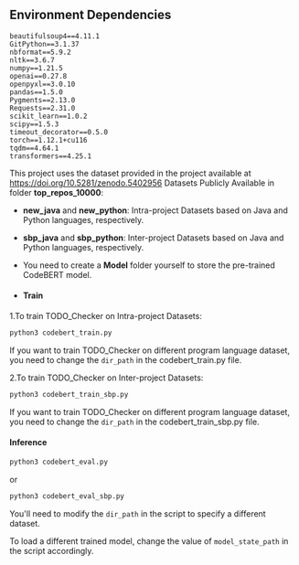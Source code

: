 ## Environment Dependencies
```
beautifulsoup4==4.11.1
GitPython==3.1.37
nbformat==5.9.2
nltk==3.6.7
numpy==1.21.5
openai==0.27.8
openpyxl==3.0.10
pandas==1.5.0
Pygments==2.13.0
Requests==2.31.0
scikit_learn==1.0.2
scipy==1.5.3
timeout_decorator==0.5.0
torch==1.12.1+cu116
tqdm==4.64.1
transformers==4.25.1
```
This project uses the dataset provided in the project available at https://doi.org/10.5281/zenodo.5402956
Datasets Publicly Available in folder **top_repos_10000**:
- **new_java** and **new_python**: Intra-project Datasets based on Java and Python languages, respectively.
- **sbp_java** and **sbp_python**: Inter-project Datasets based on Java and Python languages, respectively.

- You need to create a **Model** folder yourself to store the pre-trained CodeBERT model.

- #### Train
1.To train TODO_Checker on Intra-project Datasets:
```bash
python3 codebert_train.py
```
If you want to train TODO_Checker on different program language dataset, you need to change the `dir_path` in the codebert_train.py file.

2.To train TODO_Checker on Inter-project Datasets:
```bash
python3 codebert_train_sbp.py
```
If you want to train TODO_Checker on different program language dataset, you need to change the `dir_path` in the codebert_train_sbp.py file.

#### Inference
```bash
python3 codebert_eval.py
```
or 
```bash
python3 codebert_eval_sbp.py
```
You'll need to modify the `dir_path` in the script to specify a different dataset.

To load a different trained model, change the value of `model_state_path` in the script accordingly.

